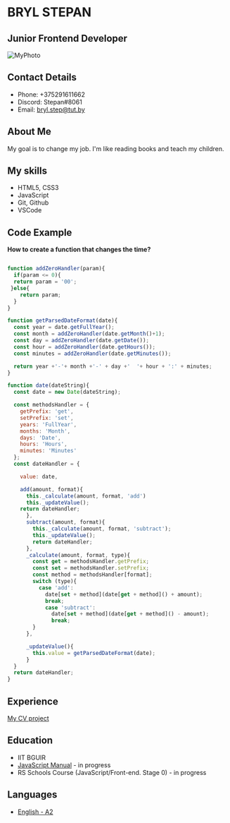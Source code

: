# BRYL STEPAN

## Junior Frontend Developer

![MyPhoto](https://avatars.githubusercontent.com/u/53449161?s=400&u=562212b5eaff664f958aa78e1f3f2f49eb0efd89&v=4)

## Contact Details

* Phone: +375291611662
* Discord: Stepan#8061
* Email: bryl.step@tut.by

## About Me

My goal is to change my job.
 I'm like reading books and teach my children.

## My skills

* HTML5, CSS3
* JavaScript
* Git, Github
* VSCode

## Code Example

**How to create a function that changes the time?**

```javascript

function addZeroHandler(param){
  if(param <= 0){
  return param = '00';
 }else{
    return param;
  }
}

function getParsedDateFormat(date){
  const year = date.getFullYear();
  const month = addZeroHandler(date.getMonth()+1);
  const day = addZeroHandler(date.getDate());
  const hour = addZeroHandler(date.getHours());
  const minutes = addZeroHandler(date.getMinutes());

  return year +'-'+ month +'-' + day +'  '+ hour + ':' + minutes;
}

function date(dateString){
  const date = new Date(dateString);

  const methodsHandler = {
    getPrefix: 'get',
    setPrefix: 'set',
    years: 'FullYear',
    months: 'Month',
    days: 'Date',
    hours: 'Hours',
    minutes: 'Minutes' 
  };
  const dateHandler = {

    value: date,

    add(amount, format){
      this._calculate(amount, format, 'add')
      this._updateValue();
    return dateHandler;
      },
      subtract(amount, format){
        this._calculate(amount, format, 'subtract');
        this._updateValue();
        return dateHandler;
      },
      _calculate(amount, format, type){
        const get = methodsHandler.getPrefix;
        const set = methodsHandler.setPrefix;
        const method = methodsHandler[format];
        switch (type){
          case 'add':
            date[set + method](date[get + method]() + amount);
            break;
            case 'subtract':
              date[set + method](date[get + method]() - amount);
              break;
        }
      },

      _updateValue(){
        this.value = getParsedDateFormat(date);
      }
  }
  return dateHandler;
}
```

## Experience

[My CV project](https://github.com/Stepan82-st/rsschool-cv/)

## Education

* IIT BGUIR
* [JavaScript Manual](https://learn.javascript.ru/) -  in progress
* RS Schools Course (JavaScript/Front-end. Stage 0) -  in progress

## Languages

* [English - A2](https://drive.google.com/file/d/1a4bSSkmIRgxVBz481DYBhMMv1zVB4L_1/view?usp=sharing)
